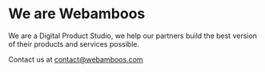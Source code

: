 # We are Webamboos

We are a Digital Product Studio, we help our partners build the best version of their products and services possible.

Contact us at [contact@webamboos.com](mailto:contact@webamboos.com)
